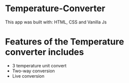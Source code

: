 # Temperature-Converter
This app was built with: HTML, CSS and Vanilla Js

# Features of the Temperature converter includes 
* 3 temperature unit convert 
* Two-way conversion 
* Live conversion 

